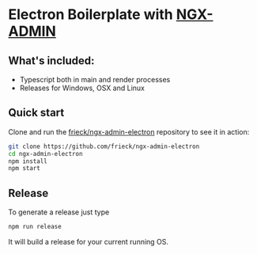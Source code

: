 # Electron Boilerplate with [NGX-ADMIN](http://akveo.com/ngx-admin/)

## What's included:

- Typescript both in main and render processes
- Releases for Windows, OSX and Linux


## Quick start

Clone and run the [frieck/ngx-admin-electron](https://github.com/frieck/ngx-admin-electron)
repository to see it in action:

```sh
git clone https://github.com/frieck/ngx-admin-electron
cd ngx-admin-electron
npm install
npm start
```

## Release

To generate a release just type
```sh
npm run release
```
It will build a release for your current running OS. 

